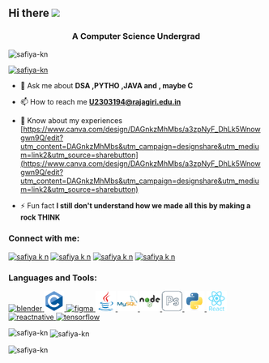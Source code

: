 ## Hi there <img src="https://media.tenor.com/AvHPuvcRU4wAAAAi/cute-penguin.gif" width="75px"> 

<h3 align="center">A Computer Science Undergrad</h3>

<p align="left"> <img src="https://komarev.com/ghpvc/?username=safiya-kn&label=Profile%20views&color=0e75b6&style=flat" alt="safiya-kn" /> </p>

<p align="left"> <a href="https://github-profile-trophy.vercel.app/?username=SAFIYA-KN&theme=light"><img src="https://github-profile-trophy.vercel.app/?username=safiya-kn" alt="safiya-kn" /></a> </p>

- 💬 Ask me about **DSA ,PYTHO ,JAVA and , maybe C**

- 📫 How to reach me **U2303194@rajagiri.edu.in**

- 📄 Know about my experiences [https://www.canva.com/design/DAGnkzMhMbs/a3zpNyF_DhLk5Wnowgwn9Q/edit?utm_content=DAGnkzMhMbs&utm_campaign=designshare&utm_medium=link2&utm_source=sharebutton](https://www.canva.com/design/DAGnkzMhMbs/a3zpNyF_DhLk5Wnowgwn9Q/edit?utm_content=DAGnkzMhMbs&utm_campaign=designshare&utm_medium=link2&utm_source=sharebutton)

- ⚡ Fun fact **I still don't understand how we made all this by making a rock THINK**

<h3 align="left">Connect with me:</h3>
<p align="left">
<a href="https://linkedin.com/in/safiya k n" target="blank"><img align="center" src="https://raw.githubusercontent.com/rahuldkjain/github-profile-readme-generator/master/src/images/icons/Social/linked-in-alt.svg" alt="safiya k n" height="30" width="40" /></a>
<a href="https://instagram.com/safiya k n" target="blank"><img align="center" src="https://raw.githubusercontent.com/rahuldkjain/github-profile-readme-generator/master/src/images/icons/Social/instagram.svg" alt="safiya k n" height="30" width="40" /></a>
<a href="https://www.hackerrank.com/safiya k n" target="blank"><img align="center" src="https://raw.githubusercontent.com/rahuldkjain/github-profile-readme-generator/master/src/images/icons/Social/hackerrank.svg" alt="safiya k n" height="30" width="40" /></a>
<a href="https://www.leetcode.com/safiya k n" target="blank"><img align="center" src="https://raw.githubusercontent.com/rahuldkjain/github-profile-readme-generator/master/src/images/icons/Social/leet-code.svg" alt="safiya k n" height="30" width="40" /></a>
</p>

<h3 align="left">Languages and Tools:</h3>
<p align="left"> <a href="https://www.blender.org/" target="_blank" rel="noreferrer"> <img src="https://download.blender.org/branding/community/blender_community_badge_white.svg" alt="blender" width="40" height="40"/> </a> <a href="https://www.cprogramming.com/" target="_blank" rel="noreferrer"> <img src="https://raw.githubusercontent.com/devicons/devicon/master/icons/c/c-original.svg" alt="c" width="40" height="40"/> </a> <a href="https://www.figma.com/" target="_blank" rel="noreferrer"> <img src="https://www.vectorlogo.zone/logos/figma/figma-icon.svg" alt="figma" width="40" height="40"/> </a> <a href="https://www.java.com" target="_blank" rel="noreferrer"> <img src="https://raw.githubusercontent.com/devicons/devicon/master/icons/java/java-original.svg" alt="java" width="40" height="40"/> </a> <a href="https://www.mysql.com/" target="_blank" rel="noreferrer"> <img src="https://raw.githubusercontent.com/devicons/devicon/master/icons/mysql/mysql-original-wordmark.svg" alt="mysql" width="40" height="40"/> </a> <a href="https://nodejs.org" target="_blank" rel="noreferrer"> <img src="https://raw.githubusercontent.com/devicons/devicon/master/icons/nodejs/nodejs-original-wordmark.svg" alt="nodejs" width="40" height="40"/> </a> <a href="https://www.photoshop.com/en" target="_blank" rel="noreferrer"> <img src="https://raw.githubusercontent.com/devicons/devicon/master/icons/photoshop/photoshop-line.svg" alt="photoshop" width="40" height="40"/> </a> <a href="https://www.python.org" target="_blank" rel="noreferrer"> <img src="https://raw.githubusercontent.com/devicons/devicon/master/icons/python/python-original.svg" alt="python" width="40" height="40"/> </a> <a href="https://reactjs.org/" target="_blank" rel="noreferrer"> <img src="https://raw.githubusercontent.com/devicons/devicon/master/icons/react/react-original-wordmark.svg" alt="react" width="40" height="40"/> </a> <a href="https://reactnative.dev/" target="_blank" rel="noreferrer"> <img src="https://reactnative.dev/img/header_logo.svg" alt="reactnative" width="40" height="40"/> </a> <a href="https://www.tensorflow.org" target="_blank" rel="noreferrer"> <img src="https://www.vectorlogo.zone/logos/tensorflow/tensorflow-icon.svg" alt="tensorflow" width="40" height="40"/> </a> </p>

<p><img align="left" src="https://github-readme-stats.vercel.app/api/top-langs?username=safiya-kn&show_icons=true&locale=en&layout=compact" alt="safiya-kn" /></p>

<p>&nbsp;<img align="center" src="https://github-readme-stats.vercel.app/api?username=safiya-kn&show_icons=true&locale=en" alt="safiya-kn" /></p>

<p><img align="center" src="https://github-readme-streak-stats.herokuapp.com/?user=safiya-kn&" alt="safiya-kn" /></p>

<!---
SAFIYA-KN/SAFIYA-KN is a ✨ special ✨ repository because its `README.md` (this file) appears on your GitHub profile.
You can click the Preview link to take a look at your changes.
--->
